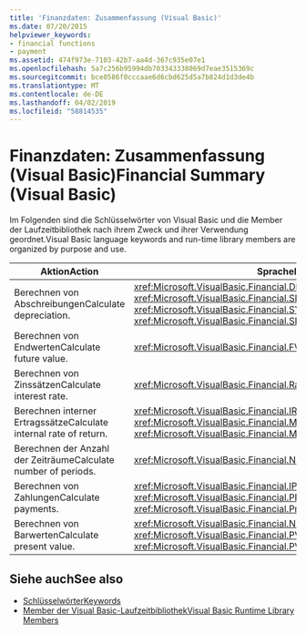 ```yaml
---
title: 'Finanzdaten: Zusammenfassung (Visual Basic)'
ms.date: 07/20/2015
helpviewer_keywords:
- financial functions
- payment
ms.assetid: 474f973e-7103-42b7-aa4d-367c935e07e1
ms.openlocfilehash: 5a7c256b95994db703343338069d7eae3515369c
ms.sourcegitcommit: bce0586f0cccaae6d6cbd625d5a7b824d1d3de4b
ms.translationtype: MT
ms.contentlocale: de-DE
ms.lasthandoff: 04/02/2019
ms.locfileid: "58814535"
---
```

# <a name="financial-summary-visual-basic"></a><span data-ttu-id="0205a-102">Finanzdaten: Zusammenfassung (Visual Basic)</span><span class="sxs-lookup"><span data-stu-id="0205a-102">Financial Summary (Visual Basic)</span></span>
<span data-ttu-id="0205a-103">Im Folgenden sind die Schlüsselwörter von Visual Basic und die Member der Laufzeitbibliothek nach ihrem Zweck und ihrer Verwendung geordnet.</span><span class="sxs-lookup"><span data-stu-id="0205a-103">Visual Basic language keywords and run-time library members are organized by purpose and use.</span></span>  
  
|<span data-ttu-id="0205a-104">Aktion</span><span class="sxs-lookup"><span data-stu-id="0205a-104">Action</span></span>|<span data-ttu-id="0205a-105">Sprachelement</span><span class="sxs-lookup"><span data-stu-id="0205a-105">Language element</span></span>|  
|------------|----------------------|  
|<span data-ttu-id="0205a-106">Berechnen von Abschreibungen</span><span class="sxs-lookup"><span data-stu-id="0205a-106">Calculate depreciation.</span></span>|<span data-ttu-id="0205a-107"><xref:Microsoft.VisualBasic.Financial.DDB%2A>, <xref:Microsoft.VisualBasic.Financial.SLN%2A>, <xref:Microsoft.VisualBasic.Financial.SYD%2A></span><span class="sxs-lookup"><span data-stu-id="0205a-107"><xref:Microsoft.VisualBasic.Financial.DDB%2A>, <xref:Microsoft.VisualBasic.Financial.SLN%2A>, <xref:Microsoft.VisualBasic.Financial.SYD%2A></span></span>|  
|<span data-ttu-id="0205a-108">Berechnen von Endwerten</span><span class="sxs-lookup"><span data-stu-id="0205a-108">Calculate future value.</span></span>|<xref:Microsoft.VisualBasic.Financial.FV%2A>|  
|<span data-ttu-id="0205a-109">Berechnen von Zinssätzen</span><span class="sxs-lookup"><span data-stu-id="0205a-109">Calculate interest rate.</span></span>|<xref:Microsoft.VisualBasic.Financial.Rate%2A>|  
|<span data-ttu-id="0205a-110">Berechnen interner Ertragssätze</span><span class="sxs-lookup"><span data-stu-id="0205a-110">Calculate internal rate of return.</span></span>|<span data-ttu-id="0205a-111"><xref:Microsoft.VisualBasic.Financial.IRR%2A>, <xref:Microsoft.VisualBasic.Financial.MIRR%2A></span><span class="sxs-lookup"><span data-stu-id="0205a-111"><xref:Microsoft.VisualBasic.Financial.IRR%2A>, <xref:Microsoft.VisualBasic.Financial.MIRR%2A></span></span>|  
|<span data-ttu-id="0205a-112">Berechnen der Anzahl der Zeiträume</span><span class="sxs-lookup"><span data-stu-id="0205a-112">Calculate number of periods.</span></span>|<xref:Microsoft.VisualBasic.Financial.NPer%2A>|  
|<span data-ttu-id="0205a-113">Berechnen von Zahlungen</span><span class="sxs-lookup"><span data-stu-id="0205a-113">Calculate payments.</span></span>|<span data-ttu-id="0205a-114"><xref:Microsoft.VisualBasic.Financial.IPmt%2A>, <xref:Microsoft.VisualBasic.Financial.Pmt%2A>, <xref:Microsoft.VisualBasic.Financial.PPmt%2A></span><span class="sxs-lookup"><span data-stu-id="0205a-114"><xref:Microsoft.VisualBasic.Financial.IPmt%2A>, <xref:Microsoft.VisualBasic.Financial.Pmt%2A>, <xref:Microsoft.VisualBasic.Financial.PPmt%2A></span></span>|  
|<span data-ttu-id="0205a-115">Berechnen von Barwerten</span><span class="sxs-lookup"><span data-stu-id="0205a-115">Calculate present value.</span></span>|<span data-ttu-id="0205a-116"><xref:Microsoft.VisualBasic.Financial.NPV%2A>, <xref:Microsoft.VisualBasic.Financial.PV%2A></span><span class="sxs-lookup"><span data-stu-id="0205a-116"><xref:Microsoft.VisualBasic.Financial.NPV%2A>, <xref:Microsoft.VisualBasic.Financial.PV%2A></span></span>|  
  
## <a name="see-also"></a><span data-ttu-id="0205a-117">Siehe auch</span><span class="sxs-lookup"><span data-stu-id="0205a-117">See also</span></span>

- [<span data-ttu-id="0205a-118">Schlüsselwörter</span><span class="sxs-lookup"><span data-stu-id="0205a-118">Keywords</span></span>](../../../visual-basic/language-reference/keywords/index.md)
- [<span data-ttu-id="0205a-119">Member der Visual Basic-Laufzeitbibliothek</span><span class="sxs-lookup"><span data-stu-id="0205a-119">Visual Basic Runtime Library Members</span></span>](../../../visual-basic/language-reference/runtime-library-members.md)
